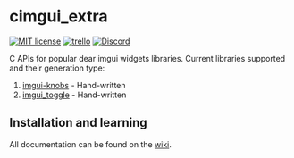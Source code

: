 # cimgui\_extra
[![MIT license](https://img.shields.io/badge/License-MIT-blue.svg)](https://lbesson.mit-license.org/)
[![trello](https://img.shields.io/badge/Trello-UDE-blue])](https://trello.com/b/HmfuRY2K/untitleddesktop)
[![Discord](https://img.shields.io/discord/717037253292982315.svg?label=&logo=discord&logoColor=ffffff&color=7389D8&labelColor=6A7EC2)](https://discord.gg/4wgH8ZE)

C APIs for popular dear imgui widgets libraries. Current libraries supported and their generation type:

1. [imgui-knobs](https://github.com/altschuler/imgui-knobs) - Hand-written
1. [imgui\_toggle](https://github.com/cmdwtf/imgui_toggle) - Hand-written

## Installation and learning
All documentation can be found on the [wiki](https://github.com/MadLadSquad/cimgui_extra/wiki/HOME).
